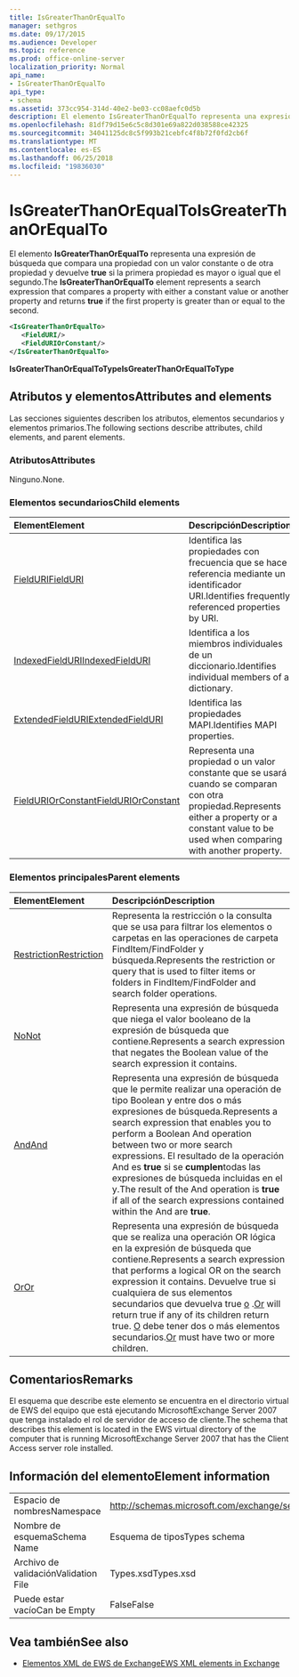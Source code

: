 ```yaml
---
title: IsGreaterThanOrEqualTo
manager: sethgros
ms.date: 09/17/2015
ms.audience: Developer
ms.topic: reference
ms.prod: office-online-server
localization_priority: Normal
api_name:
- IsGreaterThanOrEqualTo
api_type:
- schema
ms.assetid: 373cc954-314d-40e2-be03-cc08aefc0d5b
description: El elemento IsGreaterThanOrEqualTo representa una expresión de búsqueda que se compara una propiedad con un valor constante u otra propiedad y devuelve true si la primera propiedad es mayor que o igual que el segundo.
ms.openlocfilehash: 81df79d15e6c5c8d301e69a822d038588ce42325
ms.sourcegitcommit: 34041125dc8c5f993b21cebfc4f8b72f0fd2cb6f
ms.translationtype: MT
ms.contentlocale: es-ES
ms.lasthandoff: 06/25/2018
ms.locfileid: "19836030"
---
```

# <a name="isgreaterthanorequalto"></a><span data-ttu-id="ca0ec-103">IsGreaterThanOrEqualTo</span><span class="sxs-lookup"><span data-stu-id="ca0ec-103">IsGreaterThanOrEqualTo</span></span>

<span data-ttu-id="ca0ec-104">El elemento **IsGreaterThanOrEqualTo** representa una expresión de búsqueda que compara una propiedad con un valor constante o de otra propiedad y devuelve **true** si la primera propiedad es mayor o igual que el segundo.</span><span class="sxs-lookup"><span data-stu-id="ca0ec-104">The **IsGreaterThanOrEqualTo** element represents a search expression that compares a property with either a constant value or another property and returns **true** if the first property is greater than or equal to the second.</span></span> 
  
```xml
<IsGreaterThanOrEqualTo>
   <FieldURI/>
   <FieldURIOrConstant/>
</IsGreaterThanOrEqualTo>
```

 <span data-ttu-id="ca0ec-105">**IsGreaterThanOrEqualToType**</span><span class="sxs-lookup"><span data-stu-id="ca0ec-105">**IsGreaterThanOrEqualToType**</span></span>
## <a name="attributes-and-elements"></a><span data-ttu-id="ca0ec-106">Atributos y elementos</span><span class="sxs-lookup"><span data-stu-id="ca0ec-106">Attributes and elements</span></span>

<span data-ttu-id="ca0ec-107">Las secciones siguientes describen los atributos, elementos secundarios y elementos primarios.</span><span class="sxs-lookup"><span data-stu-id="ca0ec-107">The following sections describe attributes, child elements, and parent elements.</span></span>
  
### <a name="attributes"></a><span data-ttu-id="ca0ec-108">Atributos</span><span class="sxs-lookup"><span data-stu-id="ca0ec-108">Attributes</span></span>

<span data-ttu-id="ca0ec-109">Ninguno.</span><span class="sxs-lookup"><span data-stu-id="ca0ec-109">None.</span></span>
  
### <a name="child-elements"></a><span data-ttu-id="ca0ec-110">Elementos secundarios</span><span class="sxs-lookup"><span data-stu-id="ca0ec-110">Child elements</span></span>

|<span data-ttu-id="ca0ec-111">**Element**</span><span class="sxs-lookup"><span data-stu-id="ca0ec-111">**Element**</span></span>|<span data-ttu-id="ca0ec-112">**Descripción**</span><span class="sxs-lookup"><span data-stu-id="ca0ec-112">**Description**</span></span>|
|:-----|:-----|
|[<span data-ttu-id="ca0ec-113">FieldURI</span><span class="sxs-lookup"><span data-stu-id="ca0ec-113">FieldURI</span></span>](fielduri.md) <br/> |<span data-ttu-id="ca0ec-114">Identifica las propiedades con frecuencia que se hace referencia mediante un identificador URI.</span><span class="sxs-lookup"><span data-stu-id="ca0ec-114">Identifies frequently referenced properties by URI.</span></span>  <br/> |
|[<span data-ttu-id="ca0ec-115">IndexedFieldURI</span><span class="sxs-lookup"><span data-stu-id="ca0ec-115">IndexedFieldURI</span></span>](indexedfielduri.md) <br/> |<span data-ttu-id="ca0ec-116">Identifica a los miembros individuales de un diccionario.</span><span class="sxs-lookup"><span data-stu-id="ca0ec-116">Identifies individual members of a dictionary.</span></span>  <br/> |
|[<span data-ttu-id="ca0ec-117">ExtendedFieldURI</span><span class="sxs-lookup"><span data-stu-id="ca0ec-117">ExtendedFieldURI</span></span>](extendedfielduri.md) <br/> |<span data-ttu-id="ca0ec-118">Identifica las propiedades MAPI.</span><span class="sxs-lookup"><span data-stu-id="ca0ec-118">Identifies MAPI properties.</span></span>  <br/> |
|[<span data-ttu-id="ca0ec-119">FieldURIOrConstant</span><span class="sxs-lookup"><span data-stu-id="ca0ec-119">FieldURIOrConstant</span></span>](fielduriorconstant.md) <br/> |<span data-ttu-id="ca0ec-120">Representa una propiedad o un valor constante que se usará cuando se comparan con otra propiedad.</span><span class="sxs-lookup"><span data-stu-id="ca0ec-120">Represents either a property or a constant value to be used when comparing with another property.</span></span>  <br/> |
   
### <a name="parent-elements"></a><span data-ttu-id="ca0ec-121">Elementos principales</span><span class="sxs-lookup"><span data-stu-id="ca0ec-121">Parent elements</span></span>

|<span data-ttu-id="ca0ec-122">**Element**</span><span class="sxs-lookup"><span data-stu-id="ca0ec-122">**Element**</span></span>|<span data-ttu-id="ca0ec-123">**Descripción**</span><span class="sxs-lookup"><span data-stu-id="ca0ec-123">**Description**</span></span>|
|:-----|:-----|
|[<span data-ttu-id="ca0ec-124">Restriction</span><span class="sxs-lookup"><span data-stu-id="ca0ec-124">Restriction</span></span>](restriction.md) <br/> |<span data-ttu-id="ca0ec-125">Representa la restricción o la consulta que se usa para filtrar los elementos o carpetas en las operaciones de carpeta FindItem/FindFolder y búsqueda.</span><span class="sxs-lookup"><span data-stu-id="ca0ec-125">Represents the restriction or query that is used to filter items or folders in FindItem/FindFolder and search folder operations.</span></span>  <br/> |
|[<span data-ttu-id="ca0ec-126">No</span><span class="sxs-lookup"><span data-stu-id="ca0ec-126">Not</span></span>](not.md) <br/> |<span data-ttu-id="ca0ec-127">Representa una expresión de búsqueda que niega el valor booleano de la expresión de búsqueda que contiene.</span><span class="sxs-lookup"><span data-stu-id="ca0ec-127">Represents a search expression that negates the Boolean value of the search expression it contains.</span></span>  <br/> |
|[<span data-ttu-id="ca0ec-128">And</span><span class="sxs-lookup"><span data-stu-id="ca0ec-128">And</span></span>](and.md) <br/> |<span data-ttu-id="ca0ec-129">Representa una expresión de búsqueda que le permite realizar una operación de tipo Boolean y entre dos o más expresiones de búsqueda.</span><span class="sxs-lookup"><span data-stu-id="ca0ec-129">Represents a search expression that enables you to perform a Boolean And operation between two or more search expressions.</span></span> <span data-ttu-id="ca0ec-130">El resultado de la operación And es **true** si se **cumplen**todas las expresiones de búsqueda incluidas en el y.</span><span class="sxs-lookup"><span data-stu-id="ca0ec-130">The result of the And operation is **true** if all of the search expressions contained within the And are **true**.</span></span>  <br/> |
|[<span data-ttu-id="ca0ec-131">Or</span><span class="sxs-lookup"><span data-stu-id="ca0ec-131">Or</span></span>](or.md) <br/> |<span data-ttu-id="ca0ec-132">Representa una expresión de búsqueda que se realiza una operación OR lógica en la expresión de búsqueda que contiene.</span><span class="sxs-lookup"><span data-stu-id="ca0ec-132">Represents a search expression that performs a logical OR on the search expression it contains.</span></span> <span data-ttu-id="ca0ec-133">Devuelve true si cualquiera de sus elementos secundarios que devuelva true [o](or.md) .</span><span class="sxs-lookup"><span data-stu-id="ca0ec-133">[Or](or.md) will return true if any of its children return true.</span></span> <span data-ttu-id="ca0ec-134">[O](or.md) debe tener dos o más elementos secundarios.</span><span class="sxs-lookup"><span data-stu-id="ca0ec-134">[Or](or.md) must have two or more children.</span></span>  <br/> |
   
## <a name="remarks"></a><span data-ttu-id="ca0ec-135">Comentarios</span><span class="sxs-lookup"><span data-stu-id="ca0ec-135">Remarks</span></span>

<span data-ttu-id="ca0ec-136">El esquema que describe este elemento se encuentra en el directorio virtual de EWS del equipo que está ejecutando MicrosoftExchange Server 2007 que tenga instalado el rol de servidor de acceso de cliente.</span><span class="sxs-lookup"><span data-stu-id="ca0ec-136">The schema that describes this element is located in the EWS virtual directory of the computer that is running MicrosoftExchange Server 2007 that has the Client Access server role installed.</span></span>
  
## <a name="element-information"></a><span data-ttu-id="ca0ec-137">Información del elemento</span><span class="sxs-lookup"><span data-stu-id="ca0ec-137">Element information</span></span>

|||
|:-----|:-----|
|<span data-ttu-id="ca0ec-138">Espacio de nombres</span><span class="sxs-lookup"><span data-stu-id="ca0ec-138">Namespace</span></span>  <br/> |http://schemas.microsoft.com/exchange/services/2006/types  <br/> |
|<span data-ttu-id="ca0ec-139">Nombre de esquema</span><span class="sxs-lookup"><span data-stu-id="ca0ec-139">Schema Name</span></span>  <br/> |<span data-ttu-id="ca0ec-140">Esquema de tipos</span><span class="sxs-lookup"><span data-stu-id="ca0ec-140">Types schema</span></span>  <br/> |
|<span data-ttu-id="ca0ec-141">Archivo de validación</span><span class="sxs-lookup"><span data-stu-id="ca0ec-141">Validation File</span></span>  <br/> |<span data-ttu-id="ca0ec-142">Types.xsd</span><span class="sxs-lookup"><span data-stu-id="ca0ec-142">Types.xsd</span></span>  <br/> |
|<span data-ttu-id="ca0ec-143">Puede estar vacío</span><span class="sxs-lookup"><span data-stu-id="ca0ec-143">Can be Empty</span></span>  <br/> |<span data-ttu-id="ca0ec-144">False</span><span class="sxs-lookup"><span data-stu-id="ca0ec-144">False</span></span>  <br/> |
   
## <a name="see-also"></a><span data-ttu-id="ca0ec-145">Vea también</span><span class="sxs-lookup"><span data-stu-id="ca0ec-145">See also</span></span>



- [<span data-ttu-id="ca0ec-146">Elementos XML de EWS de Exchange</span><span class="sxs-lookup"><span data-stu-id="ca0ec-146">EWS XML elements in Exchange</span></span>](ews-xml-elements-in-exchange.md)

